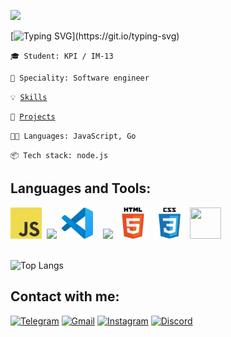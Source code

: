 ![](https://komarev.com/ghpvc/?username=your-github-yarikkot04&color=orange)

[![Typing SVG](https://readme-typing-svg.herokuapp.com/?lines=Hello,+I'm+Yaroslav+Kotenko+😺;A+student+on+FICE,+KPI;Software+engineer;)](https://git.io/typing-svg)

<code>🎓 Student: KPI / IM-13</code>

<code>👷 Speciality: Software engineer </code><br>

<code>💡 [Skills](SKILLS.md)</code>

<code>🧻 [Projects](PROJECTS.md)</code>

<code>🧑‍💻 Languages: JavaScript, Go </code>

<code>📦 Tech stack: node.js</code>


## Languages and Tools:
<div>
  <img width=50px src="https://raw.githubusercontent.com/github/explore/80688e429a7d4ef2fca1e82350fe8e3517d3494d/topics/javascript/javascript.png">&nbsp;
  <img width=50px src="https://seeklogo.com/images/N/nodejs-logo-FBE122E377-seeklogo.com.png">&nbsp;
  <img width=50px src="https://raw.githubusercontent.com/github/explore/80688e429a7d4ef2fca1e82350fe8e3517d3494d/topics/visual-studio-code/visual-studio-code.png">&nbsp;&nbsp;&nbsp;
  <img width=50px src="https://cdn-icons-png.flaticon.com/512/518/518713.png">&nbsp;
  <img width=50px src="https://raw.githubusercontent.com/github/explore/80688e429a7d4ef2fca1e82350fe8e3517d3494d/topics/html/html.png">&nbsp;
  <img width=50px src="https://raw.githubusercontent.com/github/explore/80688e429a7d4ef2fca1e82350fe8e3517d3494d/topics/css/css.png">&nbsp;
  <img width=50px height=50px src="https://user-images.githubusercontent.com/90250023/222965314-9d1b6a60-f0f2-46fe-a6de-f6cb5ed4f518.png">&nbsp;
</div>
<br>

![Top Langs](https://github-readme-stats.vercel.app/api/top-langs/?username=yarikkot04&theme=tokyonight)

## Contact with me:

[![Telegram](https://img.shields.io/badge/-Telegram-090909?style=for-the-badge&logo=telegram&logoColor=27A0D9)](https://telegram.me/everain_19)
[![Gmail](https://img.shields.io/badge/-Gmail-090909?style=for-the-badge&logo=Gmail&logoColor=FF0000)](mailto:yarikkotenkoim13@gmail.com)
[![Instagram](https://img.shields.io/badge/-Instagram-090909?style=for-the-badge&logo=instagram&logoColor=B4068E)](https://www.instagram.com/yarikk_kott)
[![Discord](https://img.shields.io/badge/-Discord-090909?style=for-the-badge&logo=Discord&logoColor=000080)](https://discordapp.com/users/613775810809298945/)

